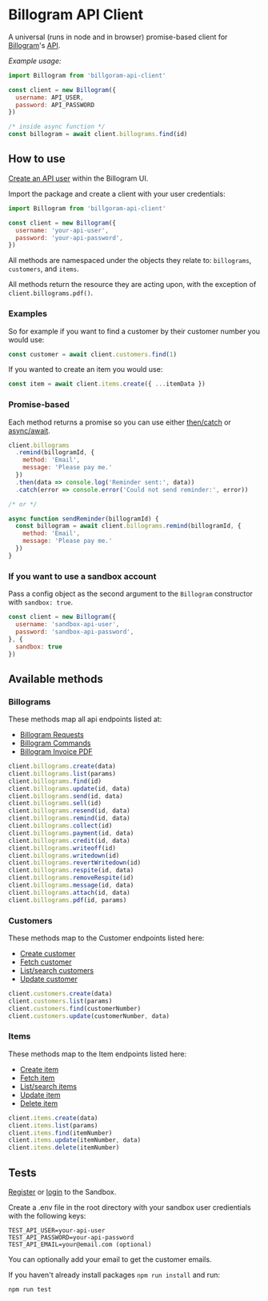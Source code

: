 # Billogram API Client

A universal (runs in node and in browser) promise-based client for [Billogram](https://billogram)'s [API](https://billogram.com/api).

*Example usage:*
```js
import Billogram from 'billgoram-api-client'

const client = new Billogram({
  username: API_USER,
  password: API_PASSWORD
})

/* inside async function */
const billogram = await client.billograms.find(id)
```

## How to use
[Create an API user]((https://billogram.com/documentation#authentication)) within the Billogram UI.

Import the package and create a client with your user credentials:
```js
import Billogram from 'billgoram-api-client'

const client = new Billogram({
  username: 'your-api-user',
  password: 'your-api-password',
})
```

All methods are namespaced under the objects they relate to: `billograms`, `customers`, and `items`.

All methods return the resource they are acting upon, with the exception of `client.billograms.pdf()`.

### Examples

So for example if you want to find a customer by their customer number you would use:
```js
const customer = await client.customers.find(1)
```

If you wanted to create an item you would use:
```js
const item = await client.items.create({ ...itemData })
```

### Promise-based

Each method returns a promise so you can use either [then/catch](https://developer.mozilla.org/en-US/docs/Web/JavaScript/Guide/Using_promises#Chaining) or [async/await](https://developer.mozilla.org/en-US/docs/Web/JavaScript/Reference/Statements/async_function#Examples).

```js
client.billograms
  .remind(billogramId, {
    method: 'Email',
    message: 'Please pay me.'
  })
  .then(data => console.log('Reminder sent:', data))
  .catch(error => console.error('Could not send reminder:', error))

/* or */

async function sendReminder(billogramId) {
  const billogram = await client.billograms.remind(billogramId, {
    method: 'Email',
    message: 'Please pay me.'
  })
}
```

### If you want to use a sandbox account
Pass a config object as the second argument to the `Billogram` constructor with `sandbox: true`.

```js
const client = new Billogram({
  username: 'sandbox-api-user',
  password: 'sandbox-api-password',
}, {
  sandbox: true
})
```

## Available methods

### Billograms
These methods map all api endpoints listed at:
- [Billogram Requests](https://billogram.com/documentation#billogram_call_create)
- [Billogram Commands](https://billogram.com/documentation#billogram_call_send)
- [Billogram Invoice PDF](https://billogram.com/documentation#billogram_invoice_pdf)

```js
client.billograms.create(data)
client.billograms.list(params)
client.billograms.find(id)
client.billograms.update(id, data)
client.billograms.send(id, data)
client.billograms.sell(id)
client.billograms.resend(id, data)
client.billograms.remind(id, data)
client.billograms.collect(id)
client.billograms.payment(id, data)
client.billograms.credit(id, data)
client.billograms.writeoff(id)
client.billograms.writedown(id)
client.billograms.revertWritedown(id)
client.billograms.respite(id, data)
client.billograms.removeRespite(id)
client.billograms.message(id, data)
client.billograms.attach(id, data)
client.billograms.pdf(id, params)
```

### Customers
These methods map to the Customer endpoints listed here:
- [Create customer](https://billogram.com/documentation#customers_calls)
- [Fetch customer](https://billogram.com/documentation#customers_fetch)
- [List/search customers](https://billogram.com/documentation#customers_list)
- [Update customer](https://billogram.com/documentation#customers_edit)


```js
client.customers.create(data)
client.customers.list(params)
client.customers.find(customerNumber)
client.customers.update(customerNumber, data)
```

### Items
These methods map to the Item endpoints listed here:
- [Create item](https://billogram.com/documentation#items_calls)
- [Fetch item](https://billogram.com/documentation#items_fetch)
- [List/search items](https://billogram.com/documentation#items_list)
- [Update item](https://billogram.com/documentation#items_edit)
- [Delete item](https://billogram.com/documentation#items_delete)

```js
client.items.create(data)
client.items.list(params)
client.items.find(itemNumber)
client.items.update(itemNumber, data)
client.items.delete(itemNumber)
```

## Tests

[Register](https://sandbox.billogram.com/register) or [login](https://sandbox.billogram.com/login) to the Sandbox.

Create a .env file in the root directory with your sandbox user credientials with the following keys:
```env
TEST_API_USER=your-api-user
TEST_API_PASSWORD=your-api-password
TEST_API_EMAIL=your@email.com (optional)
```

You can optionally add your email to get the customer emails.

If you haven't already install packages `npm run install` and run:

```sh
npm run test
```